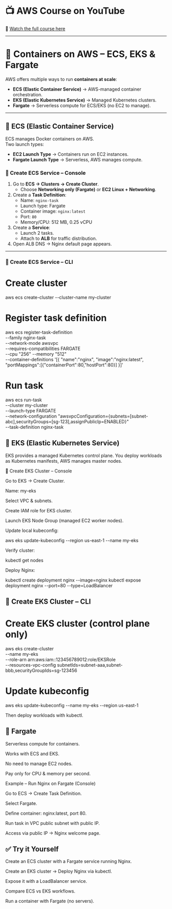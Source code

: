 # 📺 AWS Course on YouTube  
🎥 [Watch the full course here](https://youtu.be/R6yysJg_rKE?list=PLJB9b1bbB85EabGxfihssYhe46dZRHXfn)

---

# 🐳 Containers on AWS – ECS, EKS & Fargate

AWS offers multiple ways to run **containers at scale**:

- **ECS (Elastic Container Service)** → AWS-managed container orchestration.  
- **EKS (Elastic Kubernetes Service)** → Managed Kubernetes clusters.  
- **Fargate** → Serverless compute for ECS/EKS (no EC2 to manage).  

---

## 📌 ECS (Elastic Container Service)

ECS manages Docker containers on AWS.  
Two launch types:  
- **EC2 Launch Type** → Containers run on EC2 instances.  
- **Fargate Launch Type** → Serverless, AWS manages compute.  

### 🚀 Create ECS Service – Console

1. Go to **ECS → Clusters → Create Cluster**.  
   - Choose **Networking only (Fargate)** or **EC2 Linux + Networking**.  
2. Create a **Task Definition**:  
   - Name: `nginx-task`  
   - Launch type: Fargate  
   - Container image: `nginx:latest`  
   - Port: `80`  
   - Memory/CPU: 512 MB, 0.25 vCPU  
3. Create a **Service**:  
   - Launch 2 tasks.  
   - Attach to **ALB** for traffic distribution.  
4. Open ALB DNS → Nginx default page appears.  

---

### 🚀 Create ECS Service – CLI


# Create cluster
aws ecs create-cluster --cluster-name my-cluster

# Register task definition
aws ecs register-task-definition \
  --family nginx-task \
  --network-mode awsvpc \
  --requires-compatibilities FARGATE \
  --cpu "256" --memory "512" \
  --container-definitions '[{
    "name":"nginx",
    "image":"nginx:latest",
    "portMappings":[{"containerPort":80,"hostPort":80}]
  }]'

# Run task
aws ecs run-task \
  --cluster my-cluster \
  --launch-type FARGATE \
  --network-configuration "awsvpcConfiguration={subnets=[subnet-abc],securityGroups=[sg-123],assignPublicIp=ENABLED}" \
  --task-definition nginx-task

## 📌 EKS (Elastic Kubernetes Service)

EKS provides a managed Kubernetes control plane.
You deploy workloads as Kubernetes manifests, AWS manages master nodes.

🚀 Create EKS Cluster – Console

Go to EKS → Create Cluster.

Name: my-eks

Select VPC & subnets.

Create IAM role for EKS cluster.

Launch EKS Node Group (managed EC2 worker nodes).

Update local kubeconfig:

aws eks update-kubeconfig --region us-east-1 --name my-eks


Verify cluster:

kubectl get nodes


Deploy Nginx:

kubectl create deployment nginx --image=nginx
kubectl expose deployment nginx --port=80 --type=LoadBalancer

## 🚀 Create EKS Cluster – CLI
# Create EKS cluster (control plane only)
aws eks create-cluster \
  --name my-eks \
  --role-arn arn:aws:iam::123456789012:role/EKSRole \
  --resources-vpc-config subnetIds=subnet-aaa,subnet-bbb,securityGroupIds=sg-123456

# Update kubeconfig
aws eks update-kubeconfig --name my-eks --region us-east-1


Then deploy workloads with kubectl.

## 📌 Fargate

Serverless compute for containers.

Works with ECS and EKS.

No need to manage EC2 nodes.

Pay only for CPU & memory per second.

Example – Run Nginx on Fargate (Console)

Go to ECS → Create Task Definition.

Select Fargate.

Define container: nginx:latest, port 80.

Run task in VPC public subnet with public IP.

Access via public IP → Nginx welcome page.

## ✅ Try it Yourself

Create an ECS cluster with a Fargate service running Nginx.

Create an EKS cluster → Deploy Nginx via kubectl.

Expose it with a LoadBalancer service.

Compare ECS vs EKS workflows.

Run a container with Fargate (no servers).